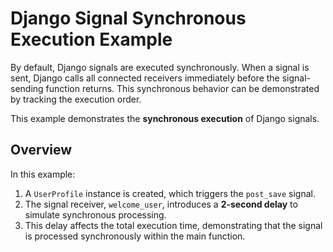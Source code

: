 # Django Signal Synchronous Execution Example

By default, Django signals are executed synchronously. When a signal is sent, Django calls all connected receivers immediately before the signal-sending function returns. This synchronous behavior can be demonstrated by tracking the execution order.

This example demonstrates the **synchronous execution** of Django signals.

## Overview

In this example:

1. A `UserProfile` instance is created, which triggers the `post_save` signal.
2. The signal receiver, `welcome_user`, introduces a **2-second delay** to simulate synchronous processing.
3. This delay affects the total execution time, demonstrating that the signal is processed synchronously within the main function.
